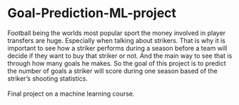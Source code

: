 # Goal-Prediction-ML-project
Football being the worlds most popular sport the money involved in player transfers are
huge. Especially when talking about strikers. That is why it is important to see how a striker
performs during a season before a team will decide if they want to buy that striker or not. And
the main way to see that is through how many goals he makes. So the goal of this project is to
predict the number of goals a striker will score during one season based of the striker’s shooting
statistics.\
\
Final project on a machine learning course.
